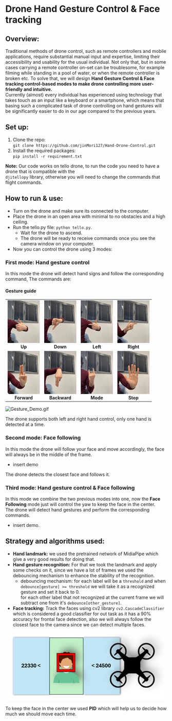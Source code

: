 # Drone Hand Gesture Control &amp; Face tracking

## Overview:
Traditional methods of drone control, such as remote controllers and mobile
applications, require substantial manual input and expertise, limiting their
accessibility and usability for the usual individual. Not only that, but in some cases
carrying a remote controller on-set can be troublesome, for example filming while
standing in a pool of water, or when the remote controller is broken etc.
To solve that, we will design **Hand Gesture Control &amp; Face tracking control-based
modes to make drone controlling more user-friendly and intuitive.**   
Currently (almost) every individual has experienced using technology that takes touch as an input like a
keyboard or a smartphone, which means that basing such a complicated task of
drone controlling on hand gestures will be significantly easier to do in our age
compared to the previous years.

## Set up:
1. Clone the repo:  
    `git clone https://github.com/jinMori127/Hand-Drone-Control.git`
2. Install the required packages:  
   `pip install -r requirement.txt`  

**Note:** Our code works on tello drone, to run the code you need to have a drone that is compatible with the  
`djitellopy` library, otherwise you will need to change the commands that flight commands.

## How to run & use:

- Turn on the drone and make sure its connected to the computer.
- Place the drone in an open area with minimal to no obstacles and a high ceiling.
- Run the tello.py file: `python tello.py`.
  - Wait for the drone to ascend.
  - The drone will be ready to receive commands once you see the camera window on your computer.
- Now you can control the drone using 3 modes:

### First mode: Hand gesture control
In this mode the drone will detect hand signs and follow the corresponding command, The commands are:

#### Gesture guide

<div align="center">
  <table>
    <tr>
      <td align="center">
        <img src="Images/hand_gestures/up.jpg" alt="Up Gesture" width="100px"><br>
        <b>Up</b>
      </td>
      <td align="center">
        <img src="Images/hand_gestures/down.jpg" alt="Down Gesture" width="100px"><br>
        <b>Down</b>
      </td>
      <td align="center">
        <img src="Images/hand_gestures/left.jpg" alt="Left Gesture" width="100px"><br>
        <b>Left</b>
      </td>
      <td align="center">
        <img src="Images/hand_gestures/right.jpg" alt="Right Gesture" width="100px"><br>
        <b>Right</b>
      </td>
    </tr>
    <tr>
      <td align="center">
        <img src="Images/hand_gestures/forward.jpg" alt="Forward Gesture" width="100px"><br>
        <b>Forward</b>
      </td>
      <td align="center">
        <img src="Images/hand_gestures/backward.jpg" alt="Backward Gesture" width="100px"><br>
        <b>Backward</b>
      </td>
      <td align="center">
        <img src="Images/hand_gestures/mode.jpg" alt="Mode Gesture" width="100px"><br>
        <b>Mode</b>
      </td>
      <td align="center">
        <img src="Images/hand_gestures/stop.jpg" alt="Stop Gesture" width="100px"><br>
        <b>Stop</b>
      </td>
    </tr>
  </table>
</div>

![Gesture_Demo.gif](Images/Gesture_Demo.gif)

The drone supports both left and right hand control, only one hand is detected at a time.
### Second mode: Face following
In this mode the drone will follow your face and move accordingly, the face will always be in the middle of the frame.
- insert demo

The drone detects the closest face and follows it.

### Third mode: Hand gesture control & Face following
In this mode we combine the two previous modes into one, now the **Face Following** mode just will control the yaw to keep the face in the center.  
The drone will detect hand gestures and perform the corresponding commands.
- insert demo.

## Strategy and algorithms used:
- **Hand landmark:** we used the pretrained network of MidiaPipe which give a very good results for doing that.
- **Hand gesture recognition:** For that we took the landmark and apply some checks on it, since we have a lot of frames 
we used the debouncing mechanism to enhance the stability of the recognition.  
    - debouncing mechanism: for each label will be a `threshold` and when `debounce[gesture] >= threshold` we will take it as a recognized gesture and set it back to 0.  
      for each other label that not recognized at the current frame we will subtract one from it's `debounce[other_gesture]`.
-  **Face tracking:** Track the faces using cv2 library `cv2.CascadeClassifier` which is  considered a good classifier for out task 
as it has a 90% accuracy for frontal face detection, also we will always follow the closest face to the camera since we can detect multiple faces.  
<div align="center"> <img src="Images/img_1.png" alt="Face Tracking Illustration" width="650px"> </div>

To keep the face in the center we used **PID** which will help us to decide how much we should move each time.
